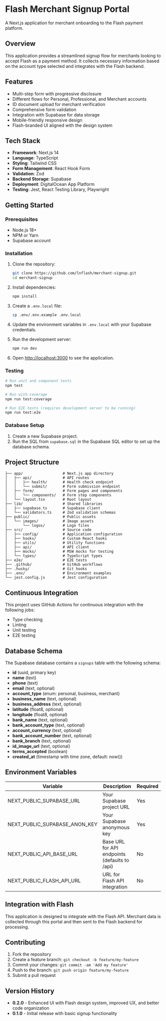 # Flash Merchant Signup Portal

A Next.js application for merchant onboarding to the Flash payment platform.

## Overview

This application provides a streamlined signup flow for merchants looking to accept Flash as a payment method. It collects necessary information based on the account type selected and integrates with the Flash backend.

## Features

- Multi-step form with progressive disclosure
- Different flows for Personal, Professional, and Merchant accounts
- ID document upload for merchant verification
- Comprehensive form validation
- Integration with Supabase for data storage
- Mobile-friendly responsive design
- Flash-branded UI aligned with the design system

## Tech Stack

- **Framework**: Next.js 14
- **Language**: TypeScript
- **Styling**: Tailwind CSS
- **Form Management**: React Hook Form
- **Validation**: Zod
- **Backend Storage**: Supabase
- **Deployment**: DigitalOcean App Platform
- **Testing**: Jest, React Testing Library, Playwright

## Getting Started

### Prerequisites

- Node.js 18+
- NPM or Yarn
- Supabase account

### Installation

1. Clone the repository:

   ```bash
   git clone https://github.com/lnflash/merchant-signup.git
   cd merchant-signup
   ```

2. Install dependencies:

   ```bash
   npm install
   ```

3. Create a `.env.local` file:

   ```bash
   cp .env/.env.example .env.local
   ```

4. Update the environment variables in `.env.local` with your Supabase credentials.

5. Run the development server:

   ```bash
   npm run dev
   ```

6. Open [http://localhost:3000](http://localhost:3000) to see the application.

### Testing

```bash
# Run unit and component tests
npm test

# Run with coverage
npm run test:coverage

# Run E2E tests (requires development server to be running)
npm run test:e2e
```

### Database Setup

1. Create a new Supabase project.
2. Run the SQL from `supabase.sql` in the Supabase SQL editor to set up the database schema.

## Project Structure

```
├── app/                  # Next.js app directory
│   ├── api/              # API routes
│   │   ├── health/       # Health check endpoint
│   │   └── submit/       # Form submission endpoint
│   ├── form/             # Form pages and components
│   │   └── components/   # Form step components
│   └── layout.tsx        # Root layout
├── lib/                  # Shared libraries
│   ├── supabase.ts       # Supabase client
│   └── validators.ts     # Zod validation schemas
├── public/               # Public assets
│   └── images/           # Image assets
│       └── logos/        # Logo files
├── src/                  # Source code
│   ├── config/           # Application configuration
│   ├── hooks/            # Custom React hooks
│   ├── utils/            # Utility functions
│   ├── api/              # API client
│   ├── mocks/            # MSW mocks for testing
│   └── types/            # TypeScript types
├── e2e/                  # E2E tests
├── .github/              # GitHub workflows
├── .husky/               # Git hooks
├── .env/                 # Environment examples
└── jest.config.js        # Jest configuration
```

## Continuous Integration

This project uses GitHub Actions for continuous integration with the following jobs:

- Type checking
- Linting
- Unit testing
- E2E testing

## Database Schema

The Supabase database contains a `signups` table with the following schema:

- **id** (uuid, primary key)
- **name** (text)
- **phone** (text)
- **email** (text, optional)
- **account_type** (enum: personal, business, merchant)
- **business_name** (text, optional)
- **business_address** (text, optional)
- **latitude** (float8, optional)
- **longitude** (float8, optional)
- **bank_name** (text, optional)
- **bank_account_type** (text, optional)
- **account_currency** (text, optional)
- **bank_account_number** (text, optional)
- **bank_branch** (text, optional)
- **id_image_url** (text, optional)
- **terms_accepted** (boolean)
- **created_at** (timestamp with time zone, default: now())

## Environment Variables

| Variable                      | Description                                   | Required |
| ----------------------------- | --------------------------------------------- | -------- |
| NEXT_PUBLIC_SUPABASE_URL      | Your Supabase project URL                     | Yes      |
| NEXT_PUBLIC_SUPABASE_ANON_KEY | Your Supabase anonymous key                   | Yes      |
| NEXT_PUBLIC_API_BASE_URL      | Base URL for API endpoints (defaults to /api) | No       |
| NEXT_PUBLIC_FLASH_API_URL     | URL for Flash API integration                 | No       |

## Integration with Flash

This application is designed to integrate with the Flash API. Merchant data is collected through this portal and then sent to the Flash backend for processing.

## Contributing

1. Fork the repository
2. Create a feature branch: `git checkout -b feature/my-feature`
3. Commit your changes: `git commit -am 'Add my feature'`
4. Push to the branch: `git push origin feature/my-feature`
5. Submit a pull request

## Version History

- **0.2.0** - Enhanced UI with Flash design system, improved UX, and better code organization
- **0.1.0** - Initial release with basic signup functionality
